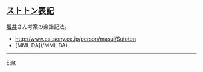 ---
---
## [ストトン表記](/ストトン表記)
[増井](/増井)さん考案の楽譜記法。
* http://www.csl.sony.co.jp/person/masui/Sutoton
* [MML DA](/MML DA)


----
[Edit](https://github.com/vitroid/vitroid.github.io/edit/master/MD/ストトン表記.md)
